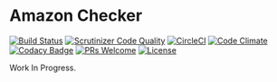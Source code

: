 # Amazon Checker

[![Build Status](https://scrutinizer-ci.com/g/kangoo13/AmazonChecker/badges/build.png?b=master)](https://scrutinizer-ci.com/g/kangoo13/AmazonChecker/build-status/master) [![Scrutinizer Code Quality](https://scrutinizer-ci.com/g/kangoo13/AmazonChecker/badges/quality-score.png?b=master)](https://scrutinizer-ci.com/g/kangoo13/AmazonChecker/?branch=master) [![CircleCI](https://circleci.com/gh/kangoo13/AmazonChecker/tree/master.svg?style=svg)](https://circleci.com/gh/kangoo13/AmazonChecker/tree/master) [![Code Climate](https://codeclimate.com/github/kangoo13/AmazonChecker/badges/gpa.svg)](https://codeclimate.com/github/kangoo13/AmazonChecker) [![Codacy Badge](https://api.codacy.com/project/badge/Grade/aa2adb7aac514da497b154d6ad37db3c)](https://www.codacy.com/app/kangoo13/AmazonChecker) [![PRs Welcome](https://img.shields.io/badge/PRs-welcome-brightgreen.svg?style=flat)](http://makeapullrequest.com) [![License](https://img.shields.io/badge/License-Apache%202.0-blue.svg)](https://opensource.org/licenses/Apache-2.0)

Work In Progress.
